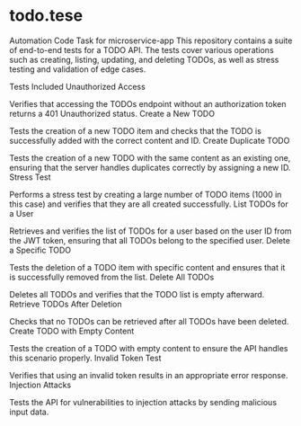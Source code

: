 # todo.tese
Automation Code Task for microservice-app
This repository contains a suite of end-to-end tests for a TODO API. The tests cover various operations such as creating, listing, updating, and deleting TODOs, as well as stress testing and validation of edge cases.

Tests Included
Unauthorized Access

Verifies that accessing the TODOs endpoint without an authorization token returns a 401 Unauthorized status.
Create a New TODO

Tests the creation of a new TODO item and checks that the TODO is successfully added with the correct content and ID.
Create Duplicate TODO

Tests the creation of a new TODO with the same content as an existing one, ensuring that the server handles duplicates correctly by assigning a new ID.
Stress Test

Performs a stress test by creating a large number of TODO items (1000 in this case) and verifies that they are all created successfully.
List TODOs for a User

Retrieves and verifies the list of TODOs for a user based on the user ID from the JWT token, ensuring that all TODOs belong to the specified user.
Delete a Specific TODO

Tests the deletion of a TODO item with specific content and ensures that it is successfully removed from the list.
Delete All TODOs

Deletes all TODOs and verifies that the TODO list is empty afterward.
Retrieve TODOs After Deletion

Checks that no TODOs can be retrieved after all TODOs have been deleted.
Create TODO with Empty Content

Tests the creation of a TODO with empty content to ensure the API handles this scenario properly.
Invalid Token Test

Verifies that using an invalid token results in an appropriate error response.
Injection Attacks

Tests the API for vulnerabilities to injection attacks by sending malicious input data.

